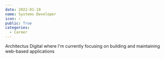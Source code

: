 ```yaml
---
date: 2022-01-10
name: Systems Developer
icon: ⚡
public: True
categories:
  - Career
---
```


Architectus Digital where I'm currently focusing on building and maintaining web-based applications